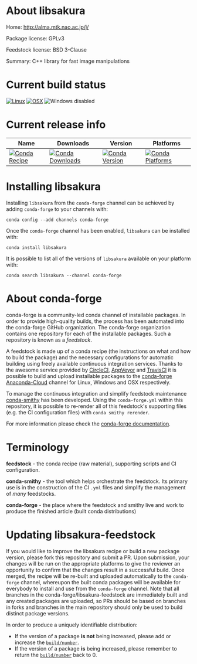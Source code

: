 About libsakura
===============

Home: http://alma.mtk.nao.ac.jp/j/

Package license: GPLv3

Feedstock license: BSD 3-Clause

Summary: C++ library for fast image manipulations



Current build status
====================

[![Linux](https://img.shields.io/circleci/project/github/conda-forge/libsakura-feedstock/master.svg?label=Linux)](https://circleci.com/gh/conda-forge/libsakura-feedstock)
[![OSX](https://img.shields.io/travis/conda-forge/libsakura-feedstock/master.svg?label=macOS)](https://travis-ci.org/conda-forge/libsakura-feedstock)
![Windows disabled](https://img.shields.io/badge/Windows-disabled-lightgrey.svg)

Current release info
====================

| Name | Downloads | Version | Platforms |
| --- | --- | --- | --- |
| [![Conda Recipe](https://img.shields.io/badge/recipe-libsakura-green.svg)](https://anaconda.org/conda-forge/libsakura) | [![Conda Downloads](https://img.shields.io/conda/dn/conda-forge/libsakura.svg)](https://anaconda.org/conda-forge/libsakura) | [![Conda Version](https://img.shields.io/conda/vn/conda-forge/libsakura.svg)](https://anaconda.org/conda-forge/libsakura) | [![Conda Platforms](https://img.shields.io/conda/pn/conda-forge/libsakura.svg)](https://anaconda.org/conda-forge/libsakura) |

Installing libsakura
====================

Installing `libsakura` from the `conda-forge` channel can be achieved by adding `conda-forge` to your channels with:

```
conda config --add channels conda-forge
```

Once the `conda-forge` channel has been enabled, `libsakura` can be installed with:

```
conda install libsakura
```

It is possible to list all of the versions of `libsakura` available on your platform with:

```
conda search libsakura --channel conda-forge
```


About conda-forge
=================

conda-forge is a community-led conda channel of installable packages.
In order to provide high-quality builds, the process has been automated into the
conda-forge GitHub organization. The conda-forge organization contains one repository
for each of the installable packages. Such a repository is known as a *feedstock*.

A feedstock is made up of a conda recipe (the instructions on what and how to build
the package) and the necessary configurations for automatic building using freely
available continuous integration services. Thanks to the awesome service provided by
[CircleCI](https://circleci.com/), [AppVeyor](http://www.appveyor.com/)
and [TravisCI](https://travis-ci.org/) it is possible to build and upload installable
packages to the [conda-forge](https://anaconda.org/conda-forge)
[Anaconda-Cloud](http://docs.anaconda.org/) channel for Linux, Windows and OSX respectively.

To manage the continuous integration and simplify feedstock maintenance
[conda-smithy](http://github.com/conda-forge/conda-smithy) has been developed.
Using the ``conda-forge.yml`` within this repository, it is possible to re-render all of
this feedstock's supporting files (e.g. the CI configuration files) with ``conda smithy rerender``.

For more information please check the [conda-forge documentation](https://conda-forge.org/docs/).

Terminology
===========

**feedstock** - the conda recipe (raw material), supporting scripts and CI configuration.

**conda-smithy** - the tool which helps orchestrate the feedstock.
                   Its primary use is in the construction of the CI ``.yml`` files
                   and simplify the management of *many* feedstocks.

**conda-forge** - the place where the feedstock and smithy live and work to
                  produce the finished article (built conda distributions)


Updating libsakura-feedstock
============================

If you would like to improve the libsakura recipe or build a new
package version, please fork this repository and submit a PR. Upon submission,
your changes will be run on the appropriate platforms to give the reviewer an
opportunity to confirm that the changes result in a successful build. Once
merged, the recipe will be re-built and uploaded automatically to the
`conda-forge` channel, whereupon the built conda packages will be available for
everybody to install and use from the `conda-forge` channel.
Note that all branches in the conda-forge/libsakura-feedstock are
immediately built and any created packages are uploaded, so PRs should be based
on branches in forks and branches in the main repository should only be used to
build distinct package versions.

In order to produce a uniquely identifiable distribution:
 * If the version of a package **is not** being increased, please add or increase
   the [``build/number``](http://conda.pydata.org/docs/building/meta-yaml.html#build-number-and-string).
 * If the version of a package **is** being increased, please remember to return
   the [``build/number``](http://conda.pydata.org/docs/building/meta-yaml.html#build-number-and-string)
   back to 0.